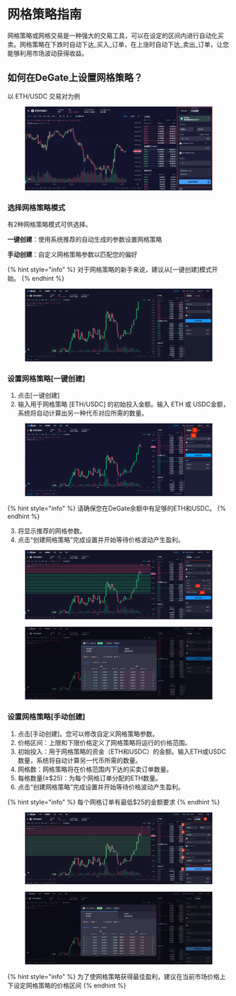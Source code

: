# 网格策略指南

网格策略或网格交易是一种强大的交易工具，可以在设定的区间内进行自动化买卖。网格策略在下跌时自动下达_买入_订单，在上涨时自动下达_卖出_订单，让您能够利用市场波动获得收益。

## 如何在DeGate上设置网格策略？&#x20;

以 ETH/USDC 交易对为例

<figure><img src="../.gitbook/assets/截屏2024-08-08 13.42.22.png" alt=""><figcaption></figcaption></figure>

### **选择网格策略模式**&#x20;

有2种网格策略模式可供选择。

**一键创建**：使用系统推荐的自动生成的参数设置网格策略&#x20;

**手动创建**：自定义网格策略参数以匹配您的偏好&#x20;

{% hint style="info" %}
对于网格策略的新手来说，建议从\[一键创建]模式开始。
{% endhint %}

<figure><img src="../.gitbook/assets/截屏2024-02-17 17.26.47.png" alt=""><figcaption></figcaption></figure>

### **设置网格策略\[一键创建]**&#x20;

1. 点击\[一键创建]
2. 输入用于网格策略 \[ETH/USDC] 的初始投入金额。输入 ETH 或 USDC金额，系统将自动计算出另一种代币对应所需的数量。

<figure><img src="../.gitbook/assets/截屏2024-02-17 17.54.23.png" alt=""><figcaption></figcaption></figure>

{% hint style="info" %}
请确保您在DeGate余额中有足够的ETH和USDC。
{% endhint %}

3. 将显示推荐的网格参数。&#x20;
4. 点击“创建网格策略”完成设置并开始等待价格波动产生盈利。

<figure><img src="../.gitbook/assets/截屏2024-02-17 17.55.17.png" alt=""><figcaption></figcaption></figure>

<figure><img src="../.gitbook/assets/截屏2024-02-17 17.55.57.png" alt=""><figcaption></figcaption></figure>

### **设置网格策略\[手动创建]**&#x20;

1. 点击\[手动创建]。您可以修改自定义网格策略参数。&#x20;
2. 价格区间：上限和下限价格定义了网格策略将运行的价格范围。&#x20;
3. 初始投入：用于网格策略的资金（ETH和USDC）的金额。输入ETH或USDC数量，系统将自动计算另一代币所需的数量。&#x20;
4. 网格数：网格策略将在价格范围内下达的买卖订单数量。&#x20;
5. 每格数量(≥$25)：为每个网格订单分配的ETH数量。&#x20;
6. 点击“创建网格策略”完成设置并开始等待价格波动产生盈利。

{% hint style="info" %}
每个网格订单有最低$25的金额要求
{% endhint %}

<figure><img src="../.gitbook/assets/截屏2024-08-08 14.23.35.png" alt=""><figcaption></figcaption></figure>

<figure><img src="../.gitbook/assets/截屏2024-08-08 14.33.21.png" alt=""><figcaption></figcaption></figure>

{% hint style="info" %}
为了使网格策略获得最佳盈利，建议在当前市场价格上下设定网格策略的价格区间
{% endhint %}

